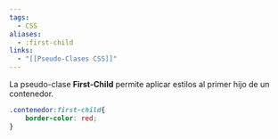 ```yaml
---
tags:
  - CSS
aliases:
  - :first-child
links:
  - "[[Pseudo-Clases CSS]]"
---
```

La pseudo-clase **First-Child** permite aplicar estilos al primer hijo de un contenedor.
```css
.contenedor:first-child{
	border-color: red;
}
```